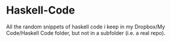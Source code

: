 # Haskell-Code
All the random snippets of haskell code i keep in my Dropbox/My Code/Haskell Code folder, but not in a subfolder (i.e. a real repo).
